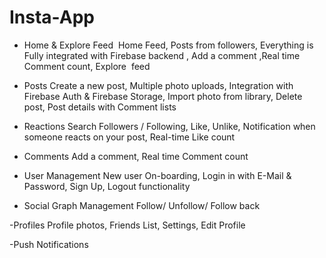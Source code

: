 # Insta-App

- Home & Explore Feed 
Home Feed, Posts from followers, Everything is Fully integrated with Firebase backend , Add a comment ,Real time Comment count, Explore  feed

- Posts
Create a new post, Multiple photo uploads, Integration with Firebase Auth & Firebase Storage, Import photo from library, Delete post, Post details with Comment lists

- Reactions
Search Followers / Following, Like, Unlike, Notification when someone reacts on your post, Real-time Like count

- Comments
Add a comment, Real time Comment count

- User Management
New user On-boarding, Login in with E-Mail & Password, Sign Up, Logout functionality

- Social Graph Management
Follow/ Unfollow/ Follow back

-Profiles
Profile photos, Friends List, Settings, Edit Profile

-Push Notifications

